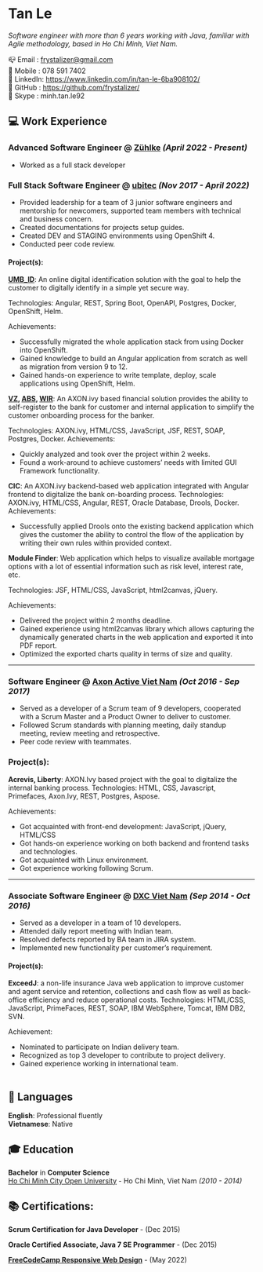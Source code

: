 # Tan Le

_Software engineer with more than 6 years working with Java, familiar with Agile methodology, based in Ho Chi Minh, Viet Nam._ <br/>

📪 Email   : frystalizer@gmail.com <br/>
📱 Mobile  : 078 591 7402 <br/>
🔗 LinkedIn: https://www.linkedin.com/in/tan-le-6ba908102/ <br/>
🔗 GitHub  : https://github.com/frystalizer/ <br/>
🔗 Skype   : minh.tan.le92

## 💻 Work Experience

### Advanced Software Engineer @ [Zühlke](https://www.zuehlke.com/en) _(April 2022 - Present)_ <br/>

- Worked as a full stack developer

### Full Stack Software Engineer @ [ubitec](https://ubitec.com/) _(Nov 2017 - April 2022)_ <br/>
- Provided leadership for a team of 3 junior software engineers and mentorship for newcomers, supported team members with technical and business concern.
- Created documentations for projects setup guides.
- Created DEV and STAGING environments using OpenShift 4.
- Conducted peer code review.

#### Project(s):
**[UMB_ID](https://www.umb.ch/en/products/umb-id)**: An online digital identification solution with the goal to help the customer to digitally identify in a simple yet secure way.

Technologies: Angular, REST, Spring Boot, OpenAPI, Postgres, Docker, OpenShift, Helm.

Achievements:
- Successfully migrated the whole application stack from using Docker into OpenShift.
- Gained knowledge to build an Angular application from scratch as well as migration from version 9 to 12.
- Gained hands-on experience to write template, deploy, scale applications using OpenShift, Helm.

**[VZ](https://www.vermoegenszentrum.ch/), [ABS](https://www.abs.ch/en/), [WIR](https://www.wir.ch/)**: An AXON.ivy based financial solution provides the ability to self-register to the bank for customer and internal application to simplify the customer onboarding process for the banker.

Technologies: AXON.ivy, HTML/CSS, JavaScript, JSF, REST, SOAP, Postgres, Docker.
Achievements:
- Quickly analyzed and took over the project within 2 weeks.
- Found a work-around to achieve customers’ needs with limited GUI Framework functionality.

**CIC**: An AXON.ivy backend-based web application integrated with Angular frontend to digitalize the bank on-boarding process.
Technologies: AXON.ivy, HTML/CSS, Angular, REST, Oracle Database, Drools, Docker.
Achievements:
- Successfully applied Drools onto the existing backend application which gives the customer the ability to control the flow of the application by writing their own rules within provided context.

**Module Finder**: Web application which helps to visualize available mortgage options with a lot of essential information such as risk level, interest rate, etc.

Technologies: JSF, HTML/CSS, JavaScript, html2canvas, jQuery.

Achievements:
- Delivered the project within 2 months deadline.
- Gained experience using html2canvas library which allows capturing the dynamically generated charts in the web application and exported it into PDF report.
- Optimized the exported charts quality in terms of size and quality.
<hr>

### Software Engineer @ [Axon Active Viet Nam](https://www.axonactive.com/) _(Oct 2016 - Sep 2017)_<br/>
- Served as a developer of a Scrum team of 9 developers, cooperated with a Scrum Master and a Product
Owner to deliver to customer.
- Followed Scrum standards with planning meeting, daily standup meeting, review meeting and
retrospective.
- Peer code review with teammates.

### Project(s):
**Acrevis, Liberty**: AXON.Ivy based project with the goal to digitalize the internal banking process.
Technologies: HTML, CSS, Javascript, Primefaces, Axon.Ivy, REST, Postgres, Aspose.

Achievements:
- Got acquainted with front-end development: JavaScript, jQuery, HTML/CSS
- Got hands-on experience working on both backend and frontend tasks and technologies.
- Got acquainted with Linux environment.
- Got experience working following Scrum.
<hr>

### Associate Software Engineer @ [DXC Viet Nam](https://www.dxc.technology/vn_en) _(Sep 2014 - Oct 2016)_ <br/>
- Served as a developer in a team of 10 developers.
- Attended daily report meeting with Indian team.
- Resolved defects reported by BA team in JIRA system.
- Implemented new functionality per customer’s requirement.

#### Project(s):
**ExceedJ**: a non-life insurance Java web application to improve customer and agent service and retention, collections and cash flow as well as back-office efficiency and reduce operational costs.
Technologies: HTML/CSS, JavaScript, PrimeFaces, REST, SOAP, IBM WebSphere, Tomcat, IBM DB2, SVN.

Achievement:
- Nominated to participate on Indian delivery team.
- Recognized as top 3 developer to contribute to project delivery.
- Gained experience working in international team.
<br/><br/>

## 💬 Languages

**English**: Professional fluently<br/>
**Vietnamese**: Native <br/>

## 🎓 Education

**Bachelor** in **Computer Science**<br/>
[Ho Chi Minh City Open University](http://www.oude.edu.vn/) - Ho Chi Minh, Viet Nam _(2010 - 2014)_

## 📚 Certifications:

**Scrum Certification for Java Developer** - (Dec 2015)

**Oracle Certified Associate, Java 7 SE Programmer** - (Dec 2015)

**[FreeCodeCamp Responsive Web Design](https://www.freecodecamp.org/certification/fcc40ae9810-9b5b-4364-9f80-c103932bf8c4/responsive-web-design)** - (May 2022)


